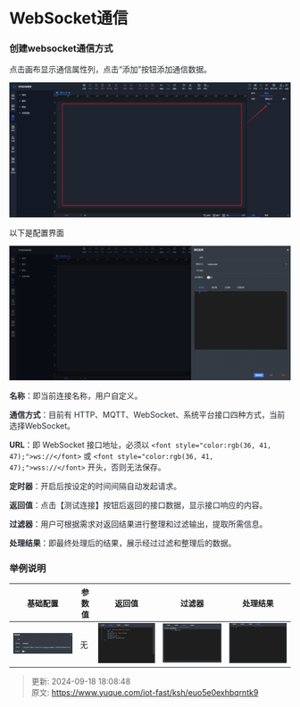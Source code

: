 # WebSocket通信

### 创建websocket通信方式
<font style="color:rgb(36, 41, 47);">点击画布显示通信属性列，点击“添加”按钮添加通信数据。</font>

![1724752780425-609d1d0a-7dee-4424-b246-f1868ed7ff76.png](./img/Y3R8kTwvLe5xP7rV/1724752780425-609d1d0a-7dee-4424-b246-f1868ed7ff76-998797.png)

以下是配置界面

![1726653932275-ea67f4c0-e256-4629-9c05-82415b72208b.png](./img/Y3R8kTwvLe5xP7rV/1726653932275-ea67f4c0-e256-4629-9c05-82415b72208b-561064.png)

**<font style="color:rgb(36, 41, 47);">名称</font>**<font style="color:rgb(36, 41, 47);">：即当前连接名称，用户自定义。</font>

**<font style="color:rgb(36, 41, 47);">通信方式</font>**<font style="color:rgb(36, 41, 47);">：目前有 HTTP、MQTT、WebSocket、系统平台接口四种方式，当前选择WebSocket。</font>

**<font style="color:rgb(36, 41, 47);">URL</font>**<font style="color:rgb(36, 41, 47);">：即 WebSocket 接口地址，必须以 </font>`<font style="color:rgb(36, 41, 47);">ws://</font>`<font style="color:rgb(36, 41, 47);"> 或 </font>`<font style="color:rgb(36, 41, 47);">wss://</font>`<font style="color:rgb(36, 41, 47);"> 开头，否则无法保存。</font>

**<font style="color:rgb(36, 41, 47);">定时器</font>**<font style="color:rgb(36, 41, 47);">：开启后按设定的时间间隔自动发起请求。</font>

**<font style="color:rgb(36, 41, 47);">返回值</font>**<font style="color:rgb(36, 41, 47);">：点击【测试连接】按钮后返回的接口数据，显示接口响应的内容。</font>

**<font style="color:rgb(36, 41, 47);">过滤器</font>**<font style="color:rgb(36, 41, 47);">：用户可根据需求对返回结果进行整理和过滤输出，提取所需信息。</font>

**<font style="color:rgb(36, 41, 47);">处理结果</font>**<font style="color:rgb(36, 41, 47);">：即最终处理后的结果，展示经过过滤和整理后的数据。</font>

### 举例说明
| 基础配置 | 参数值 | 返回值 | 过滤器 | 处理结果 |
| --- | --- | --- | --- | --- |
| ![1726654052919-1db20330-5b98-406b-bf13-3e2a7533af64.png](./img/Y3R8kTwvLe5xP7rV/1726654052919-1db20330-5b98-406b-bf13-3e2a7533af64-982681.png) | 无 | ![1726654077278-503155e2-35be-4601-b561-836be050068a.png](./img/Y3R8kTwvLe5xP7rV/1726654077278-503155e2-35be-4601-b561-836be050068a-321196.png) | ![1726654112693-8ca8680d-8ca1-484d-9fa2-efed826e838a.png](./img/Y3R8kTwvLe5xP7rV/1726654112693-8ca8680d-8ca1-484d-9fa2-efed826e838a-728712.png) | ![1726654120964-483c2ddc-7c63-464a-95e8-40347a119376.png](./img/Y3R8kTwvLe5xP7rV/1726654120964-483c2ddc-7c63-464a-95e8-40347a119376-118754.png) |




> 更新: 2024-09-18 18:08:48  
> 原文: <https://www.yuque.com/iot-fast/ksh/euo5e0exhbqrntk9>